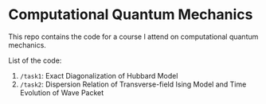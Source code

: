 # Computational Quantum Mechanics

This repo contains the code for a course I attend on computational quantum mechanics.

List of the code:

1. `/task1`: Exact Diagonalization of Hubbard Model
2. `/task2`: Dispersion Relation of Transverse-field Ising Model and Time Evolution of Wave Packet
